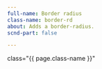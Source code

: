 ```yaml
---
full-name: Border radius
class-name: border-rd
about: Adds a border-radius.
scnd-part: false

---
```

class="{{ page.class-name }}"